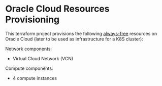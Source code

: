 # Oracle Cloud Resources Provisioning

This terraform project provisions the following [always-free](https://docs.oracle.com/en-us/iaas/Content/FreeTier/freetier_topic-Always_Free_Resources.htm) resources on Oracle Cloud (later to be used as infrastructure for a K8S cluster):

Network components:

- Virtual Cloud Network (VCN)

Compute components:

- 4 compute instances